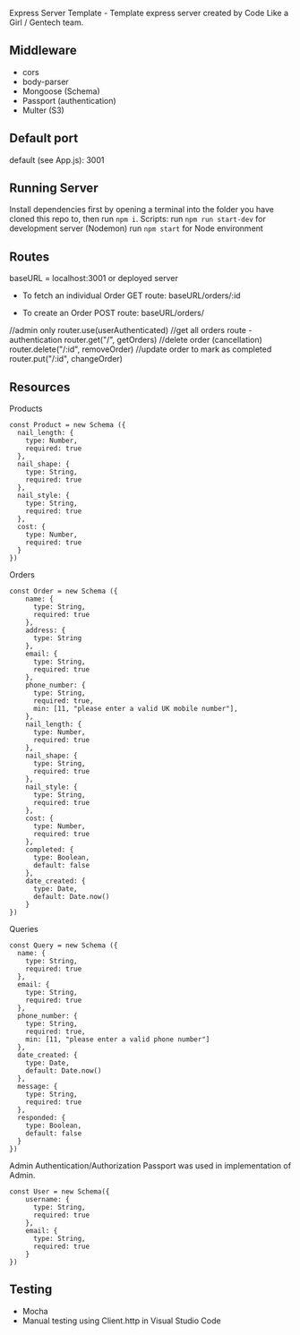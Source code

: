 Express Server Template - Template express server created by Code Like a Girl / Gentech team.

## Middleware

- cors
- body-parser
- Mongoose (Schema)
- Passport (authentication)
- Multer (S3)

## Default port

default (see App.js): 3001 


## Running Server

Install dependencies first by opening a terminal into the folder you have cloned this repo to, then run `npm i`. 
Scripts:
run `npm run start-dev` for development server (Nodemon)
run `npm start` for Node environment 

## Routes

baseURL = localhost:3001 or deployed server

- To fetch an individual Order
GET route: baseURL/orders/:id

- To create an Order
POST route: baseURL/orders/

//admin only
router.use(userAuthenticated)
//get all orders route - authentication
router.get("/", getOrders)
//delete order (cancellation)
router.delete("/:id", removeOrder)
//update order to mark as completed
router.put("/:id", changeOrder)

## Resources 

Products

```Node
const Product = new Schema ({
  nail_length: {
    type: Number,
    required: true
  }, 
  nail_shape: {
    type: String,
    required: true
  },
  nail_style: {
    type: String,
    required: true
  },
  cost: {
    type: Number,
    required: true
  }
})
```


Orders
```Node
const Order = new Schema ({
    name: {
      type: String,
      required: true
    },
    address: {
      type: String
    },
    email: {
      type: String,
      required: true
    },
    phone_number: {
      type: String,
      required: true, 
      min: [11, "please enter a valid UK mobile number"],
    },
    nail_length: {
      type: Number,
      required: true
    }, 
    nail_shape: {
      type: String,
      required: true
    },
    nail_style: {
      type: String,
      required: true
    },
    cost: {
      type: Number,
      required: true
    },
    completed: {
      type: Boolean,
      default: false
    },
    date_created: {
      type: Date,
      default: Date.now()
    }
})
```

Queries
```Node
const Query = new Schema ({
  name: {
    type: String,
    required: true
  },
  email: {
    type: String,
    required: true
  },
  phone_number: {
    type: String, 
    required: true,
    min: [11, "please enter a valid phone number"]
  },
  date_created: {
    type: Date,
    default: Date.now()
  },
  message: {
    type: String,
    required: true
  },
  responded: {
    type: Boolean,
    default: false
  }
})
```

Admin Authentication/Authorization
Passport was used in implementation of Admin. 
```Node
const User = new Schema({
    username: {
      type: String,
      required: true
    },
    email: {
      type: String,
      required: true
    }
})
```


## Testing 

- Mocha
- Manual testing using Client.http in Visual Studio Code
